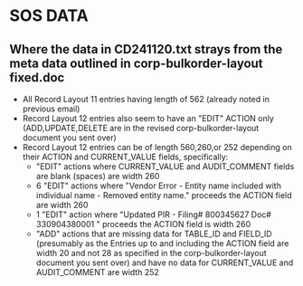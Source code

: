 # SOS DATA
## Where the data in CD241120.txt strays from the meta data outlined in corp-bulkorder-layout fixed.doc
- All Record Layout 11 entries having length of 562 (already noted in previous email)
- Record Layout 12 entries also seem to have an "EDIT" ACTION only (ADD,UPDATE,DELETE are in the revised corp-bulkorder-layout document you sent over)
- Record Layout 12 entries can be of length 560,260,or 252 depending on their ACTION and CURRENT_VALUE fields, specifically: 
     - "EDIT" actions where CURRENT_VALUE and AUDIT_COMMENT fields are blank (spaces) are width 260
     - 6 "EDIT" actions where "Vendor Error - Entity name included with individual name - Removed entity name." proceeds the ACTION field are width 260
     - 1 "EDIT" action where "Updated PIR - Filing# 800345627 Doc# 330904380001 " proceeds the ACTION field is width 260
     - "ADD" actions that are missing data for TABLE_ID and FIELD_ID (presumably as the Entries up to and including the ACTION field are width 20 and not 28 as specified in the corp-bulkorder-layout document you sent over)  and have no data for CURRENT_VALUE and AUDIT_COMMENT are width 252 
